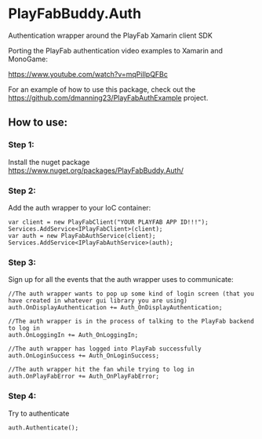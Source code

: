 # PlayFabBuddy.Auth
Authentication wrapper around the PlayFab Xamarin client SDK

Porting the PlayFab authentication video examples to Xamarin and MonoGame:

https://www.youtube.com/watch?v=mqPiIlpQFBc

For an example of how to use this package, check out the https://github.com/dmanning23/PlayFabAuthExample project.

## How to use:

### Step 1: 
Install the nuget package
https://www.nuget.org/packages/PlayFabBuddy.Auth/

### Step 2:
Add the auth wrapper to your IoC container:
```
var client = new PlayFabClient("YOUR PLAYFAB APP ID!!!");
Services.AddService<IPlayFabClient>(client);
var auth = new PlayFabAuthService(client);
Services.AddService<IPlayFabAuthService>(auth);
```

### Step 3:
Sign up for all the events that the auth wrapper uses to communicate:
```
//The auth wrapper wants to pop up some kind of login screen (that you have created in whatever gui library you are using)
auth.OnDisplayAuthentication += Auth_OnDisplayAuthentication;

//The auth wrapper is in the process of talking to the PlayFab backend to log in
auth.OnLoggingIn += Auth_OnLoggingIn;

//The auth wrapper has logged into PlayFab successfully
auth.OnLoginSuccess += Auth_OnLoginSuccess;

//The auth wrapper hit the fan while trying to log in
auth.OnPlayFabError += Auth_OnPlayFabError;
```

### Step 4:
Try to authenticate
```
auth.Authenticate();
```
